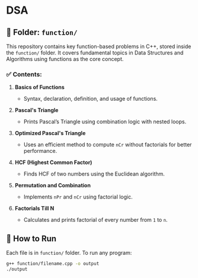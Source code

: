 # DSA
## 📁 Folder: `function/`

This repository contains key function-based problems in C++, stored inside the `function/` folder. It covers fundamental topics in Data Structures and Algorithms using functions as the core concept.

### ✅ Contents:

1. **Basics of Functions**
   - Syntax, declaration, definition, and usage of functions.

2. **Pascal's Triangle**
   - Prints Pascal’s Triangle using combination logic with nested loops.

3. **Optimized Pascal's Triangle**
   - Uses an efficient method to compute `nCr` without factorials for better performance.

4. **HCF (Highest Common Factor)**
   - Finds HCF of two numbers using the Euclidean algorithm.

5. **Permutation and Combination**
   - Implements `nPr` and `nCr` using factorial logic.

6. **Factorials Till N**
   - Calculates and prints factorial of every number from `1` to `n`.

## 🚀 How to Run

Each file is in `function/` folder. To run any program:
```bash
g++ function/filename.cpp -o output
./output

